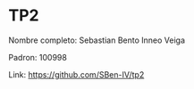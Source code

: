 # TP2

Nombre completo: Sebastian Bento Inneo Veiga

Padron: 100998

Link: https://github.com/SBen-IV/tp2